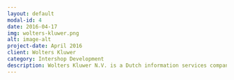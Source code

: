 ```yaml
---
layout: default
modal-id: 4
date: 2016-04-17
img: wolters-kluwer.png
alt: image-alt
project-date: April 2016
client: Wolters Kluwer
category: Intershop Development
description: Wolters Kluwer N.V. is a Dutch information services company.
---
```

